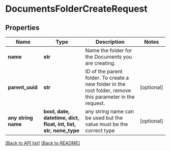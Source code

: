 # DocumentsFolderCreateRequest


## Properties
Name | Type | Description | Notes
------------ | ------------- | ------------- | -------------
**name** | **str** | Name the folder for the Documents you are creating. | 
**parent_uuid** | **str** | ID of the parent folder. To create a new folder in the root folder, remove this parameter in the request. | [optional] 
**any string name** | **bool, date, datetime, dict, float, int, list, str, none_type** | any string name can be used but the value must be the correct type | [optional]

[[Back to API list]](../README.md#documentation-for-api-endpoints) [[Back to README]](../README.md)


